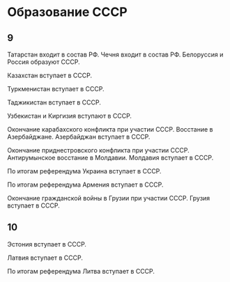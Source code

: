 # Образование СССР

## 9

Татарстан входит в состав РФ.
Чечня входит в состав РФ.
Белоруссия и Россия образуют СССР.

Казахстан вступает в СССР.

Туркменистан вступает в СССР.

Таджикистан вступает в СССР.

Узбекистан и Киргизия вступают в СССР.

Окончание карабахского конфликта при участии СССР.
Восстание в Азербайджане.
Азербайджан вступает в СССР.

Окончание приднестровского конфликта при участии СССР.
Антирумынское восстание в Молдавии.
Молдавия вступает в СССР.

По итогам референдума Украина вступает в СССР.

По итогам референдума Армения вступает в СССР.

Окончание гражданской войны в Грузии при участии СССР.
Грузия вступает в СССР.

## 10

Эстония вступает в СССР.

Латвия вступает в СССР.

По итогам референдума Литва вступает в СССР.
